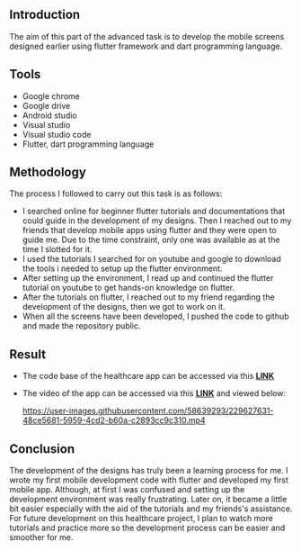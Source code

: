 ## Introduction
The aim of this part of the advanced task is to develop the mobile screens designed earlier using flutter framework and dart programming language.

## Tools
- Google chrome
- Google drive
- Android studio
- Visual studio
- Visual studio code
- Flutter, dart programming language

## Methodology
The process I followed to carry out this task is as follows:
- I searched online for beginner flutter tutorials and documentations that could guide in the development of my designs. Then I reached out to my friends that develop mobile apps using flutter and they were open to guide me. Due to the time constraint, only one was available as at the time I slotted for it.
- I used the tutorials I searched for on youtube and google to download the tools i needed to setup up the flutter environment. 
- After setting up the environment, I read up and continued the flutter tutorial on youtube to get hands-on knowledge on flutter.
- After the tutorials on flutter, I reached out to my friend regarding the development of the designs, then we got to work on it.
- When all the screens have been developed, I pushed the code to github and made the repository public. 

## Result
- The code base of the healthcare app can be accessed via this **[LINK](https://github.com/emmanuellabubakar/Crosslink-Mobile-App)**
- The video of the app can be accessed via this **[LINK](https://drive.google.com/file/d/1DQu4rlgzbb6_JFm923vA-1NB-B-01--S/view?usp=sharing)** and viewed below:

  https://user-images.githubusercontent.com/58639293/229627631-48ce5681-5959-4cd2-b60a-c2893cc9c310.mp4

## Conclusion
The development of the designs has truly been a learning process for me. I wrote my first mobile development code with flutter and developed my first mobile app.  Although, at first I was confused and setting up the development environment was really frustrating. Later on, it became a little bit easier especially with the aid of the tutorials and my friends's assistance. For future development on this healthcare project, I plan to watch more tutorials and practice more so the development process can be easier and smoother for me. 
